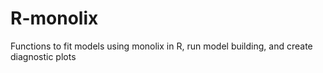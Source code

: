 # R-monolix
Functions to fit models using monolix in R, run model building, and create diagnostic plots
